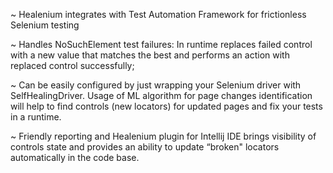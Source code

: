 ~ Healenium integrates with Test Automation Framework for frictionless Selenium testing

~ Handles NoSuchElement test failures: In runtime replaces failed control with a new value that matches the best and performs an action with replaced control successfully;

~ Can be easily configured by just wrapping your Selenium driver with SelfHealingDriver. Usage of ML algorithm for page changes identification will help to find controls (new locators) for updated pages and fix your tests in a runtime.

~ Friendly reporting and Healenium plugin for Intellij IDE brings visibility of controls state and provides an ability to update “broken" locators automatically in the code base.
